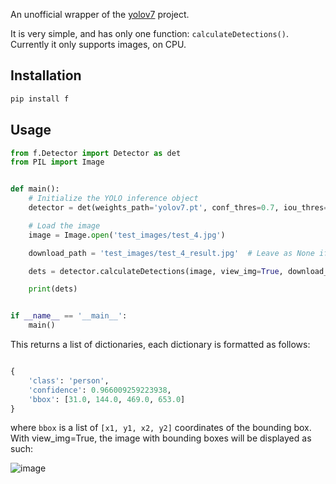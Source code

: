 An unofficial wrapper of the [yolov7](https://github.com/WongKinYiu/yolov7.git) project.

It is very simple, and has only one function: `calculateDetections()`. 
Currently it only supports images, on CPU.

## Installation

```bash
pip install f
```

## Usage

```python
from f.Detector import Detector as det
from PIL import Image


def main():
    # Initialize the YOLO inference object
    detector = det(weights_path='yolov7.pt', conf_thres=0.7, iou_thres=0.45, img_size=640)

    # Load the image
    image = Image.open('test_images/test_4.jpg')

    download_path = 'test_images/test_4_result.jpg'  # Leave as None if not needed

    dets = detector.calculateDetections(image, view_img=True, download_path=download_path)

    print(dets)


if __name__ == '__main__':
    main()

```

This returns a list of dictionaries, each dictionary is formatted as follows:
```python

{
    'class': 'person', 
    'confidence': 0.966009259223938, 
    'bbox': [31.0, 144.0, 469.0, 653.0]
}
```

where `bbox` is a list of `[x1, y1, x2, y2]` coordinates of the bounding box.
With view_img=True, the image with bounding boxes will be displayed as such:

![image](test_images/test_4_result.jpg)